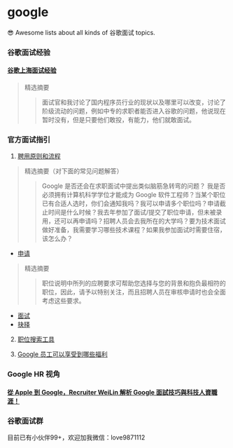 # google
😎 Awesome lists about all kinds of 谷歌面试 topics. 

### 谷歌面试经验
#### [谷歌上海面试经验](https://zhuanlan.zhihu.com/p/118283800)
> 精选摘要
>> 面试官和我讨论了国内程序员行业的现状以及哪里可以改变，讨论了阶级流动的问题，例如中专的求职者能否进入谷歌的问题，他说现在暂时没有，但是只要他们敢投，有能力，他们就敢面试。

### 官方面试指引
1. [聘用原则和流程](https://careers.google.com/how-we-hire/?hl=zh_cn)
> 精选摘要（对下面的常见问题解答）
>> Google 是否还会在求职面试中提出类似脑筋急转弯的问题？ 我是否必须拥有计算机科学学位才能成为 Google 软件工程师？当某个职位已有合适人选时，你们会通知我吗？我可以申请多个职位吗？申请截止时间是什么时候？我去年参加了面试/提交了职位申请，但未被录用，还可以再申请吗？招聘人员会去我所在的大学吗？要为技术面试做好准备，我需要学习哪些技术课程？如果我参加面试时需要住宿，该怎么办？

- [申请](https://careers.google.cn/how-we-hire/apply/)
>  精选摘要
>> 职位说明中所列的应聘要求可帮助您选择与您的背景和抱负最相符的职位，因此，请予以特别关注，而且招聘人员在审核申请时也会全面考虑这些要求。

- [面试](https://careers.google.cn/how-we-hire/interview/)
- [抉择](https://careers.google.cn/how-we-hire/decide/)

2. [职位搜索工具](https://careers.google.com/jobs/results/?hl=zh_cn)

3. [Google 员工可以享受到哪些福利](https://careers.google.cn/how-we-care-for-googlers/)

### Google HR 视角
#### [從 Apple 到 Google，Recruiter WeiLin 解析 Google 面試技巧與科技人資職涯！](https://www.cakeresume.com/resources/podcast-interview-google-shanghai-recruiter-weilin-lin?locale=zh-TW)

### 谷歌面试群
目前已有小伙伴99+，欢迎加我微信：love9871112
